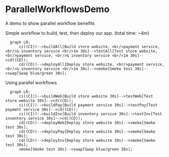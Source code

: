# ParallelWorkflowsDemo
A demo to show parallel workflow benefits

Simple workflow to build, test, then deploy our app. (total time: ~4m)
```mermaid
  graph LR;
      ci((CI))-->buildAll[Build store website, <br/>payment service, <br/>& inventory service <br/>1m 30s]-->testAll[Test store website, <br/>payment service, <br/>& inventory service <br/>1m 30s]-->cd((CD));
      cd((CD))-->deployAll[Deploy store website, <br/>payment service, <br/>& inventory service <br/>1m 30s]-->smoke[Smoke test 30s]-->swap[Swap blue/green 30s];
```

Using parallel workflows
```mermaid
  graph LR;
      ci((CI))-->buildWeb[Build store website 30s]-->testWeb[Test store website 30s]-->cd((CD));
      ci((CI))-->buildPay[Build payment service 30s]-->testPay[Test payment service 30s]-->cd((CD));
      ci((CI))-->buildInv[Build inventory service 30s]-->testInv[Test inventory service 30s]-->cd((CD));
      cd((CD))-->deployWeb[Deploy store website 30s]-->smoke[Smoke test 30s];
      cd((CD))-->deployPay[Deploy store website 30s]-->smoke[Smoke test 30s];
      cd((CD))-->deployInv[Deploy store website 30s]-->smoke[Smoke test 30s];
      smoke[Smoke test 30s]-->swap[Swap blue/green 30s];      
```
